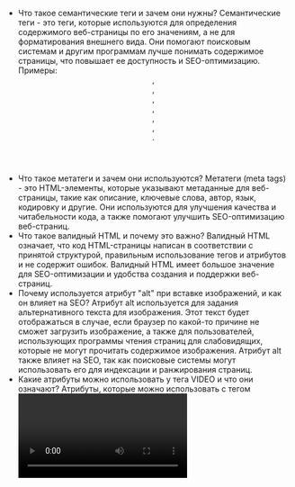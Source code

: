 - Что такое семантические теги и зачем они нужны?
	Семантические теги - это теги, которые используются для определения содержимого веб-страницы по его значениям, а не для форматирования внешнего вида. Они помогают поисковым системам и другим программам лучше понимать содержимое страницы, что повышает ее доступность и SEO-оптимизацию. Примеры: <header>, <nav>, <main>, <section>, <article>, <aside>, <footer>.
- Что такое метатеги и зачем они используются?
    Метатеги (meta tags) - это HTML-элементы, которые указывают метаданные для веб-страницы, такие как описание, ключевые слова, автор, язык, кодировку и другие. Они используются для улучшения качества и читабельности кода, а также помогают улучшить SEO-оптимизацию веб-страниц.
- Что такое валидный HTML и почему это важно?
    Валидный HTML означает, что код HTML-страницы написан в соответствии с принятой структурой, правильным использование тегов и атрибутов и не содержит ошибок. Валидный HTML имеет большое значение для SEO-оптимизации и удобства создания и поддержки веб-страниц.
- Почему используется атрибут "alt" при вставке изображений, и как он влияет на SEO? 
    Атрибут alt используется для задания альтернативного текста для изображения. Этот текст будет отображаться в случае, если браузер по какой-то причине не сможет загрузить изображение, а также для пользователей, использующих программы чтения страниц для слабовидящих, которые не могут прочитать содержимое изображения. Атрибут alt также влияет на SEO, так как поисковые системы могут использовать его для индексации и ранжирования страниц.
- Какие атрибуты можно использовать у тега VIDEO и что они означают?
	 Атрибуты, которые можно использовать с тегом <video>, включают в себя: "src", "controls", "autoplay", "loop", "muted", "height", "width" и другие. Они используются для управления отображением и воспроизведением видео на странице.
